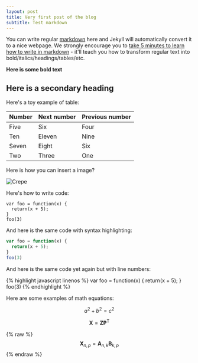 ```yaml
---
layout: post
title: Very first post of the blog
subtitle: Test markdown
---
```


You can write regular [markdown](http://markdowntutorial.com/) here and Jekyll will automatically convert it to a nice webpage.  We strongly encourage you to [take 5 minutes to learn how to write in markdown](http://markdowntutorial.com/) - it'll teach you how to transform regular text into bold/italics/headings/tables/etc.

**Here is some bold text**

## Here is a secondary heading

Here's a toy example of table:
 
| Number | Next number | Previous number |
| :------ |:--- | :--- |
| Five | Six | Four |
| Ten | Eleven | Nine |
| Seven | Eight | Six |
| Two | Three | One |
 

Here is how you can insert a image?

![Crepe](http://s3-media3.fl.yelpcdn.com/bphoto/cQ1Yoa75m2yUFFbY2xwuqw/348s.jpg)

Here's how to write code:

~~~
var foo = function(x) {
  return(x + 5);
}
foo(3)
~~~

And here is the same code with syntax highlighting:

```javascript
var foo = function(x) {
  return(x + 5);
}
foo(3)
```

And here is the same code yet again but with line numbers:

{% highlight javascript linenos %}
var foo = function(x) {
  return(x + 5);
}
foo(3)
{% endhighlight %}

Here are some examples of math equations:

$$a^2 + b^2 = c^2$$

$$\mathbf{X} = \mathbf{Z} \mathbf{P^\mathsf{T}}$$

{% raw %}
$$ \mathbf{X}_{n,p} = \mathbf{A}_{n,k} \mathbf{B}_{k,p} $$
{% endraw %}
